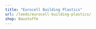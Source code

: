 ```yaml
---
title: "Eurocell Building Plastics"
url: /leeds/eurocell-building-plastics/
shop: Baustoffe
---
```

